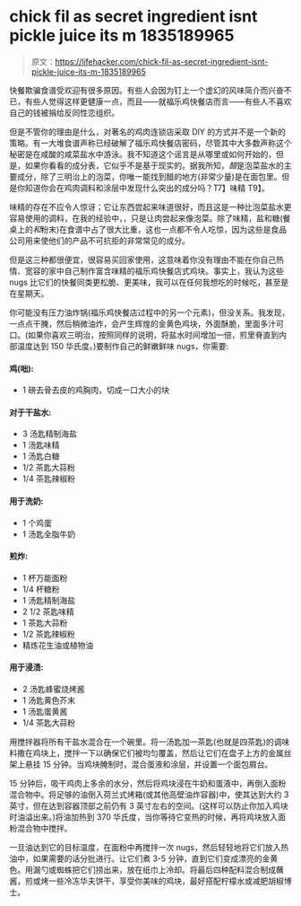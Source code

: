# chick fil as secret ingredient isnt pickle juice its m 1835189965

> 原文：<https://lifehacker.com/chick-fil-as-secret-ingredient-isnt-pickle-juice-its-m-1835189965>

快餐欺骗食谱受欢迎有很多原因。有些人会因为钉上一个虚幻的风味简介而兴奋不已，有些人觉得这样更健康一点，而且——就福乐鸡快餐店而言——有些人不喜欢自己的钱被捐给反同性恋组织。



但是不管你的理由是什么，对著名的鸡肉连锁店采取 DIY 的方式并不是一个新的策略。有一大堆食谱声称已经破解了福乐鸡快餐店密码，尽管其中大多数声称这个秘密是在咸酸的咸菜盐水中游泳。我不知道这个谣言是从哪里或如何开始的，但是，如果你看看的成分表，它似乎不是基于现实的。据我所知，*醋*是泡菜盐水的主要成分，除了三明治上的泡菜，你唯一能找到醋的地方(非常少量)是在面包里。但是你知道你会在鸡肉调料和涂层中发现什么突出的成分吗？T7】味精 T9】。

味精的存在不应令人惊讶；它让东西尝起来味道很好，而且这是一种比泡菜盐水更容易使用的调料，在我的经验中，，只是让肉尝起来像泡菜。除了味精，盐和糖(餐桌上的*和*粉末)在食谱中占了很大比重，这也一点都不令人吃惊，因为这些是食品公司用来使他们的产品不可抗拒的非常常见的成分。

但是这三种都很便宜，很容易买回家使用，这意味着你没有理由不能在你自己热情、宽容的家中自己制作富含味精的福乐鸡快餐店式鸡块。事实上，我认为这些 nugs 比它们的快餐同类更松脆、更美味，我可以在任何我想吃的时候吃，甚至是在星期天。



你可能没有压力油炸锅(福乐鸡快餐店过程中的另一个元素)，但没关系。我发现，一点点干腌，然后稍微油炸，会产生辉煌的金黄色鸡块，外面酥脆，里面多汁可口。(如果你喜欢三明治，按照同样的说明，将盐水时间增加一倍，煎里脊直到内部温度达到 150 华氏度。)要制作自己的鲜嫩鲜味 nugs，你需要:

#### **鸡(咄):**

*   1 磅去骨去皮的鸡胸肉，切成一口大小的块

#### **对于干盐水:**

*   3 汤匙精制海盐
*   1 汤匙味精
*   1 汤匙白糖
*   1/2 茶匙大蒜粉
*   1/4 茶匙辣椒粉

#### **用于洗奶:**

*   1 个鸡蛋
*   1 汤匙全脂牛奶

#### **煎炸:**

*   1 杯万能面粉
*   1/4 杯糖粉
*   1 汤匙精制海盐
*   2 1/2 茶匙味精
*   1 茶匙大蒜粉
*   1/2 茶匙辣椒粉
*   精炼花生油或植物油

#### **用于浸渍:**

*   2 汤匙蜂蜜烧烤酱
*   1 汤匙黄色芥末
*   1 汤匙蛋黄酱
*   1/4 茶匙大蒜粉

用搅拌器将所有干盐水混合在一个碗里。将一汤匙加一茶匙(也就是四茶匙)的调味料撒在鸡块上，搅拌一下以确保它们被均匀覆盖，然后让它们在盘子上方的金属丝架上悬挂 15 分钟。当鸡块腌制时，混合蛋液和涂层，并设置一个面包屑台。

15 分钟后，吸干鸡肉上多余的水分，然后将鸡块浸在牛奶和蛋液中，再倒入面粉混合物中。将足够的油倒入荷兰式烤箱(或其他高壁油炸容器)中，使其达到大约 3 英寸，但在达到容器顶部之前仍有 3 英寸左右的空间。(这样可以防止你加入鸡块时油溢出来。)将油加热到 370 华氏度，当你等待它变热的时候，再将鸡块放入面粉混合物中搅拌。



一旦油达到它的目标温度，在面粉中再搅拌一次 nugs，然后轻轻地将它们放入热油中，如果需要的话分批进行。让它们煮 3-5 分钟，直到它们变成漂亮的金黄色。用漏勺或蜘蛛把它们捞出来，放在纸巾上冷却。将最后四种配料混合制成蘸酱，煎或烤一些冷冻华夫饼干，享受你美味的鸡块，最好搭配柠檬水或减肥胡椒博士。